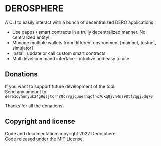 # DEROSPHERE

A CLI to easily interact with a bunch of decentralized DERO applications.

- Use dapps / smart contracts in a trully decentralized manner. No centralized entity!
- Manage multiple wallets from different environment [mainnet, testnet, simulator]
- Install, update or call custom smart contracts
- Multi level command interface - intuitive and easy to use

## Donations

If you want to support future development of the tool.  
Send any amount to `dero1qyhunyuk24g9qsjtcr4r0c7rgjquuernqcfnx76kq0jvn4ns98tf2qgj5dq70`  

Thanks for all the donations!  

## Copyright and license

Code and documentation copyright 2022 Derosphere.  
Code released under the [MIT License](https://github.com/g45t345rt/derosphere/blob/master/LICENSE).
